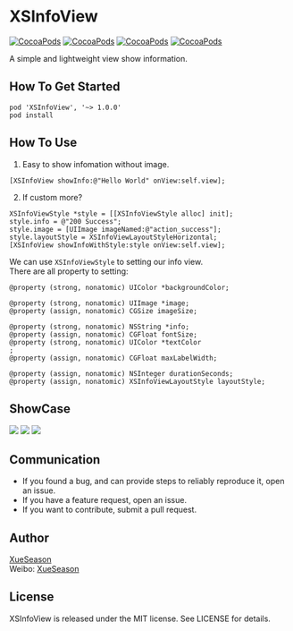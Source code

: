 # XSInfoView

[![CocoaPods](https://img.shields.io/cocoapods/v/XSInfoView.svg)]()
[![CocoaPods](https://img.shields.io/cocoapods/l/XSInfoView.svg)]()
[![CocoaPods](https://img.shields.io/cocoapods/p/XSInfoView.svg)]()
[![CocoaPods](https://img.shields.io/cocoapods/metrics/doc-percent/XSInfoView.svg)]()

A simple and lightweight view show information.

## How To Get Started

```
pod 'XSInfoView', '~> 1.0.0'
pod install
```

## How To Use

1. Easy to show infomation without image.

```
[XSInfoView showInfo:@"Hello World" onView:self.view];
```

2. If custom more?

```
XSInfoViewStyle *style = [[XSInfoViewStyle alloc] init];
style.info = @"200 Success";
style.image = [UIImage imageNamed:@"action_success"];
style.layoutStyle = XSInfoViewLayoutStyleHorizontal;
[XSInfoView showInfoWithStyle:style onView:self.view];
```

We can use `XSInfoViewStyle` to setting our info view.  
There are all property to setting:

```
@property (strong, nonatomic) UIColor *backgroundColor;

@property (strong, nonatomic) UIImage *image;
@property (assign, nonatomic) CGSize imageSize;

@property (strong, nonatomic) NSString *info;
@property (assign, nonatomic) CGFloat fontSize;
@property (strong, nonatomic) UIColor *textColor
;
@property (assign, nonatomic) CGFloat maxLabelWidth;

@property (assign, nonatomic) NSInteger durationSeconds;
@property (assign, nonatomic) XSInfoViewLayoutStyle layoutStyle;
```

## ShowCase

![](http://ww2.sinaimg.cn/large/aa0fbcc4gw1f1ysoixh16j208w0gejre.jpg)
![](http://ww4.sinaimg.cn/large/aa0fbcc4gw1f1ysovo9b5j208w0gewej.jpg)
![](http://ww2.sinaimg.cn/large/aa0fbcc4gw1f1ysp3jusyj208w0gejrf.jpg)

## Communication

- If you found a bug, and can provide steps to reliably reproduce it, open an issue.  
- If you have a feature request, open an issue.  
- If you want to contribute, submit a pull request.  

## Author
[XueSeason](https://github.com/xueseason)  
Weibo: [XueSeason](http://weibo.com/smartseason)

## License

XSInfoView is released under the MIT license. See LICENSE for details.